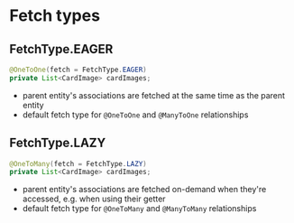 # Fetch types

## FetchType.EAGER
```java
@OneToOne(fetch = FetchType.EAGER)
private List<CardImage> cardImages;
```
- parent entity's associations are fetched at the same time as the parent entity
- default fetch type for `@OneToOne` and `@ManyToOne` relationships

## FetchType.LAZY
```java
@OneToMany(fetch = FetchType.LAZY)
private List<CardImage> cardImages;
```
- parent entity's associations are fetched on-demand when they're accessed, e.g. when using their getter
- default fetch type for `@OneToMany` and `@ManyToMany` relationships
